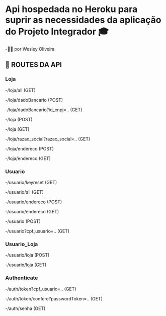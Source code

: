 # Api hospedada no Heroku para suprir as necessidades da aplicação do Projeto Integrador 🎓

-👨‍💻 por Wesley Oliveira


## 🎯 ROUTES DA API

### Loja

<div>
  <p>-/loja/all (GET)</p>
  <p>-/loja/dadoBancario (POST)</p>
  <p>-/loja/dadoBancario?id_cnpj=.. (GET)</p>
  <p>-/loja (POST)</p>
  <p>-/loja (GET)</p>
  <p>-/loja/razao_social?razao_social=.. (GET)</p>
  <p>-/loja/endereco (POST)</p>
  <p>-/loja/endereco (GET)</p>
</div>

### Usuario
<div>
  <p>-/usuario/keyreset (GET)</p>
  <p>-/usuario/all (GET)</p>
  <p>-/usuario/endereco (POST)</p>
  <p>-/usuario/endereco (GET)</p>
  <p>-/usuario (POST)</p>
  <p>-/usuario?cpf_usuario=.. (GET)</p>
</div>

### Usuario_Loja
<div>
  <p>-/usuario/loja (POST)</p>
  <p>-/usuario/loja (GET)</p>
</div>

### Authenticate
<div>
  <p>-/auth/token?cpf_usuario=.. (GET)</p>
  <p>-/auth/token/confere?passwordToken=.. (GET)</p>
  <p>-/auth/senha (GET)</p>
</div>
